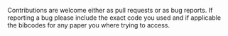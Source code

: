 Contributions are welcome either as pull requests or as bug reports. If reporting a bug please include the exact code you used and if applicable the bibcodes for any paper you where trying to access.
